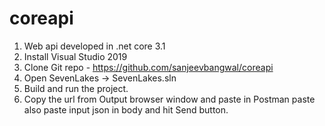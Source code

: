 # coreapi
 
1. Web api developed in .net core 3.1
2. Install Visual Studio 2019
3. Clone Git repo - https://github.com/sanjeevbangwal/coreapi
4. Open SevenLakes -> SevenLakes.sln
5. Build and run the project.
6. Copy the url from Output browser window and paste in Postman paste also paste input json in body and hit Send button.
